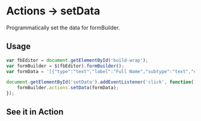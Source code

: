 # Actions -> setData
Programmatically set the data for formBuilder.

## Usage
```javascript
var fbEditor = document.getElementById('build-wrap');
var formBuilder = $(fbEditor).formBuilder();
var formData = '[{"type":"text","label":"Full Name","subtype":"text","className":"form-control","name":"text-1476748004559"},{"type":"select","label":"Occupation","className":"form-control","name":"select-1476748006618","values":[{"label":"Street Sweeper","value":"option-1","selected":true},{"label":"Moth Man","value":"option-2"},{"label":"Chemist","value":"option-3"}]},{"type":"textarea","label":"Short Bio","rows":"5","className":"form-control","name":"textarea-1476748007461"}]';

document.getElementById('setData').addEventListener('click', function() {
    formBuilder.actions.setData(formData);
});
```
## See it in Action
<p data-height="525" data-theme-id="22927" data-embed-version="2" data-slug-hash="ozagKr" data-default-tab="result" data-user="sudharshan" class="codepen"></p>
